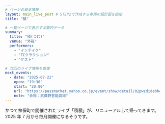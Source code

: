 ```yaml
---
# ページの基本情報
layout: main_live_post # STEP2で作成する専用の設計図を指定
title: "積"

# 一覧ページで表示する要約データ
summary:
  title: "積(つむ)"
  venue: "外箱"
  performers:
    - "インテイク"
    - "TCクラクション"
    - "ゲスト"

# 次回のライブ情報を管理
next_events:
  - date: "2025-07-22"
    open: "19:30"
    start: "20:00"
    url: "https://passmarket.yahoo.co.jp/event/show/detail/02pwzdidebh41.html"
    note: "会場：武蔵野芸能劇場"
---
```


かつて神保町で開催されたライブ「積積」が、リニューアルして帰ってきます。<br>
2025 年 7 月から毎月開催になるそうです。<br>

